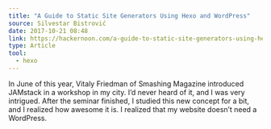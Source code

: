 ```yaml
---
title: "A Guide to Static Site Generators Using Hexo and WordPress"
source: Silvestar Bistrović
date: 2017-10-21 08:48
link: https://hackernoon.com/a-guide-to-static-site-generators-using-hexo-and-wordpress-e6c0b17285cb
type: Article
tool:
  - hexo 
---
```

In June of this year, Vitaly Friedman of Smashing Magazine introduced JAMstack in a workshop in my city. I’d never heard of it, and I was very intrigued. After the seminar finished, I studied this new concept for a bit, and I realized how awesome it is. I realized that my website doesn’t need a WordPress.





